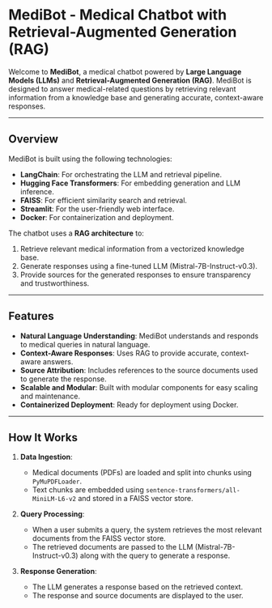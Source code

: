 # MediBot - Medical Chatbot with Retrieval-Augmented Generation (RAG)

Welcome to **MediBot**, a medical chatbot powered by **Large Language Models (LLMs)** and **Retrieval-Augmented Generation (RAG)**.  MediBot is designed to answer medical-related questions by retrieving relevant information from a knowledge base and generating accurate, context-aware responses.

---

## **Overview**

MediBot is built using the following technologies:
- **LangChain**: For orchestrating the LLM and retrieval pipeline.
- **Hugging Face Transformers**: For embedding generation and LLM inference.
- **FAISS**: For efficient similarity search and retrieval.
- **Streamlit**: For the user-friendly web interface.
- **Docker**: For containerization and deployment.

The chatbot uses a **RAG architecture** to:
1. Retrieve relevant medical information from a vectorized knowledge base.
2. Generate responses using a fine-tuned LLM (Mistral-7B-Instruct-v0.3).
3. Provide sources for the generated responses to ensure transparency and trustworthiness.

---

## **Features**
- **Natural Language Understanding**: MediBot understands and responds to medical queries in natural language.
- **Context-Aware Responses**: Uses RAG to provide accurate, context-aware answers.
- **Source Attribution**: Includes references to the source documents used to generate the response.
- **Scalable and Modular**: Built with modular components for easy scaling and maintenance.
- **Containerized Deployment**: Ready for deployment using Docker.

---

## **How It Works**
1. **Data Ingestion**:
   - Medical documents (PDFs) are loaded and split into chunks using `PyMuPDFLoader`.
   - Text chunks are embedded using `sentence-transformers/all-MiniLM-L6-v2` and stored in a FAISS vector store.

2. **Query Processing**:
   - When a user submits a query, the system retrieves the most relevant documents from the FAISS vector store.
   - The retrieved documents are passed to the LLM (Mistral-7B-Instruct-v0.3) along with the query to generate a response.

3. **Response Generation**:
   - The LLM generates a response based on the retrieved context.
   - The response and source documents are displayed to the user.
